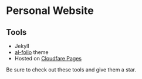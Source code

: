 # Personal Website

## Tools
- Jekyll
- [al-folio](https://github.com/alshedivat/al-folio/) theme
- Hosted on [Cloudfare Pages](https://pages.cloudflare.com/)

Be sure to check out these tools and give them a star.
